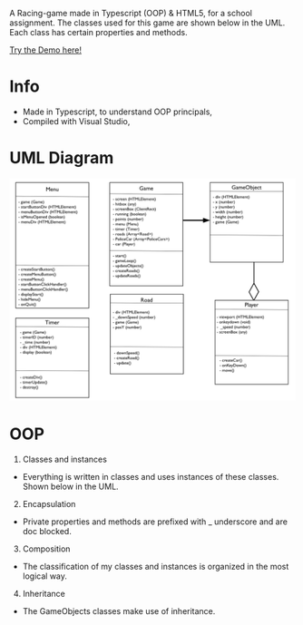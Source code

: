 A Racing-game made in Typescript (OOP) & HTML5, for a school assignment. The classes used for this game are shown below in the UML. Each class has certain properties and methods.

<a href="https://stud.hosted.hr.nl/0914922/Police_Chase/" target="_blank">Try the Demo here!</a>

<h1>Info</h1>
 
  * Made in Typescript, to understand OOP principals, 
  * Compiled with Visual Studio,

<h1>UML Diagram</h1>
<img src="docs/images/UML_police_chase.png">

<h1>OOP</h1>

1. Classes and instances
  * Everything is written in classes and uses instances of these classes. Shown below in the UML.
2. Encapsulation
  * Private properties and methods are prefixed with _ underscore and are doc blocked.
3. Composition
  * The classification of my classes and instances is organized in the most logical way. 
4. Inheritance
  * The GameObjects classes make use of inheritance.

